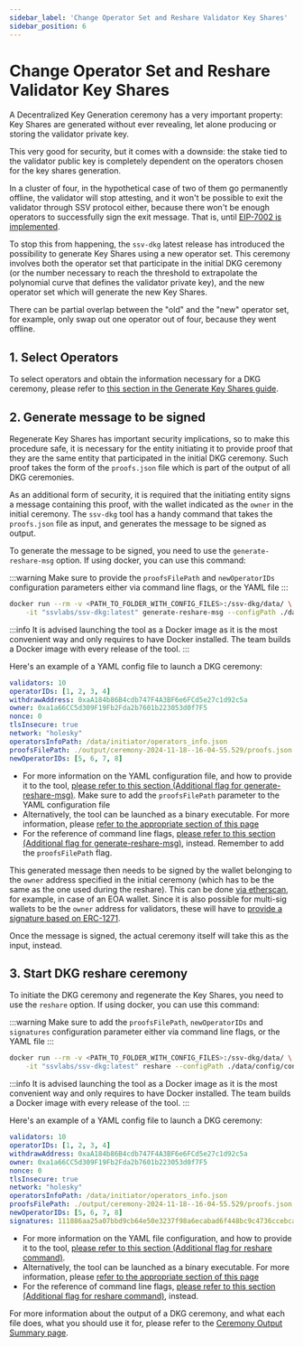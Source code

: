 ```yaml
---
sidebar_label: 'Change Operator Set and Reshare Validator Key Shares'
sidebar_position: 6
---
```


# Change Operator Set and Reshare Validator Key Shares

A Decentralized Key Generation ceremony has a very important property: Key Shares are generated without ever revealing, let alone producing or storing the validator private key.

This very good for security, but it comes with a downside: the stake tied to the validator public key is completely dependent on the operators chosen for the key shares generation.

In a cluster of four, in the hypothetical case of two of them go permanently offline, the validator will stop attesting, and it won't be possible to exit the validator through SSV protocol either, because there won't be enough operators to successfully sign the exit message. That is, until [EIP-7002 is implemented](https://ethereum-magicians.org/t/eip-7002-execution-layer-triggerable-exits/14195).

To stop this from happening, the `ssv-dkg` latest release has introduced the possibility to generate Key Shares using a new operator set. This ceremony involves both the operator set that participate in the initial DKG ceremony (or the number necessary to reach the threshold to extrapolate the polynomial curve that defines the validator private key), and the new operator set which will generate the new Key Shares.

There can be partial overlap between the "old" and the "new" operator set, for example, only swap out one operator out of four, because they went offline.

## 1. Select Operators

To select operators and obtain the information necessary for a DKG ceremony, please refer to [this section in the Generate Key Shares guide](./generate-key-shares).

## 2. Generate message to be signed

Regenerate Key Shares has important security implications, so to make this procedure safe, it is necessary for the entity initiating it to provide proof that they are the same entity that participated in the initial DKG ceremony. Such proof takes the form of the `proofs.json` file which is part of the output of all DKG ceremonies.

As an additional form of security, it is required that the initiating entity signs a message containing this proof, with the wallet indicated as the `owner` in the initial ceremony. The `ssv-dkg` tool has a handy command that takes the `proofs.json` file as input, and generates the message to be signed as output.

To generate the message to be signed, you need to use the `generate-reshare-msg` option.  If using docker, you can use this command:

:::warning
Make sure to provide the `proofsFilePath` and `newOperatorIDs` configuration parameters either via command line flags, or the YAML file
:::

```bash
docker run --rm -v <PATH_TO_FOLDER_WITH_CONFIG_FILES>:/ssv-dkg/data/ \
    -it "ssvlabs/ssv-dkg:latest" generate-reshare-msg --configPath ./data/config/config.yaml
```

:::info
It is advised launching the tool as a Docker image as it is the most convenient way and only requires to have Docker installed. The team builds a Docker image with every release of the tool.
:::

Here's an example of a YAML config file to launch a DKG ceremony:

```yaml
validators: 10
operatorIDs: [1, 2, 3, 4]
withdrawAddress: 0xaA184b86B4cdb747F4A3BF6e6FCd5e27c1d92c5a
owner: 0xa1a66CC5d309F19Fb2Fda2b7601b223053d0f7F5
nonce: 0
tlsInsecure: true 
network: "holesky"
operatorsInfoPath: /data/initiator/operators_info.json
proofsFilePath: ./output/ceremony-2024-11-18--16-04-55.529/proofs.json
newOperatorIDs: [5, 6, 7, 8]
```

* For more information on the YAML configuration file, and how to provide it to the tool, [please refer to this section (Additional flag for generate-reshare-msg)](dkg-tool-commands-and-configuration.md#additional-flags-for-generate-reshare-msg-option). Make sure to add the `proofsFilePath` parameter to the YAML configuration file&#x20;
* Alternatively, the tool can be launched as a binary executable. For more information, please [refer to the appropriate section of this page](dkg-tool-commands-and-configuration.md#executable-binary)
* For the reference of command line flags, [please refer to this section (Additional flag for generate-reshare-msg)](dkg-tool-commands-and-configuration.md#additional-flag-for-generate-reshare-msg-option), instead. Remember to add the `proofsFilePath` flag.

This generated message then needs to be signed by the wallet belonging to the `owner` address specified in the initial ceremony (which has to be the same as the one used during the reshare). This can be done [via etherscan](https://etherscan.io/verifiedSignatures), for example, in case of an EOA wallet. Since it is also possible for multi-sig wallets to be the `owner` address for validators, these will have to [provide a signature based on ERC-1271](https://eips.ethereum.org/EIPS/eip-1271).

Once the message is signed, the actual ceremony itself will take this as the input, instead.

## 3. Start DKG reshare ceremony

To initiate the DKG ceremony and regenerate the Key Shares, you need to use the  `reshare` option.  If using docker, you can use this command:

:::warning
Make sure to add the `proofsFilePath`, `newOperatorIDs` and `signatures` configuration parameter either via command line flags, or the YAML file
:::

```bash
docker run --rm -v <PATH_TO_FOLDER_WITH_CONFIG_FILES>:/ssv-dkg/data/ \
    -it "ssvlabs/ssv-dkg:latest" reshare --configPath ./data/config/config.yaml
```

:::info
It is advised launching the tool as a Docker image as it is the most convenient way and only requires to have Docker installed. The team builds a Docker image with every release of the tool.
:::

Here's an example of a YAML config file to launch a DKG ceremony:

```yaml
validators: 10
operatorIDs: [1, 2, 3, 4]
withdrawAddress: 0xaA184b86B4cdb747F4A3BF6e6FCd5e27c1d92c5a
owner: 0xa1a66CC5d309F19Fb2Fda2b7601b223053d0f7F5
nonce: 0
tlsInsecure: true 
network: "holesky"
operatorsInfoPath: /data/initiator/operators_info.json
proofsFilePath: ./output/ceremony-2024-11-18--16-04-55.529/proofs.json
newOperatorIDs: [5, 6, 7, 8]
signatures: 111886aa25a07bbd9cb64e50e3237f98a6ecabad6f448bc9c4736ccebcacb45c56ecac273b076a5d0b1f19619bf808741dff2d8019c728e16a953d3a0b5ff4771b
```

* For more information on the YAML file configuration, and how to provide it to the tool, [please refer to this section (Additional flag for reshare command)](dkg-tool-commands-and-configuration.md#additional-flags-for-reshare-option).&#x20;
* Alternatively, the tool can be launched as a binary executable. For more information, please [refer to the appropriate section of this page](dkg-tool-commands-and-configuration.md#executable-binary)
* For the reference of command line flags, [please refer to this section (Additional flag for reshare command)](dkg-tool-commands-and-configuration.md#additional-flags-for-reshare-commands), instead.

For more information about the output of a DKG ceremony, and what each file does, what you should use it for, please refer to the [Ceremony Output Summary page](ceremony-output-summary.md).
